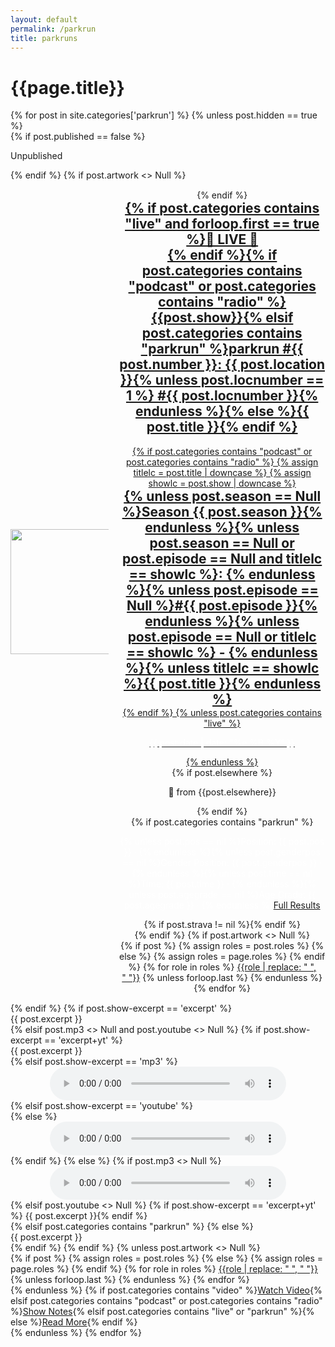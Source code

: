 ```yaml
---
layout: default
permalink: /parkrun
title: parkruns
---
```


<h1>{{page.title}}</h1>
<div class="posts">
  {% for post in site.categories['parkrun'] %}
    {% unless post.hidden == true %}
    <article style="{% if post.categories contains "live" %}background-color: rgb(255, 85, 85); {% elsif post.categories contains "video" %}background-color: rgb(81, 180, 250); {% elsif post.categories contains "podcast" or post.categories contains "radio" %}background-color: rgb(138, 234, 146); {% elsif post.categories contains "update" %}background-color: rgba(255,128,0,0.25); {% elsif post.categories contains "parkrun" %}background-color: rgb(62,62,120); {% endif %}padding: 1em;" class="post">
      {% if post.published == false %}
      <div class="post-unpublished">
        <p class="split">Unpublished</p>
      </div>
      {% endif %}
      {% if post.artwork <> Null %}
      <div style="display: grid; grid-template-columns: repeat(3, minmax(0, 1fr)); text-align: center; grid-gap: 1rem; margin:15px 0">
        <div style="display: flex; flex-direction: column; height: 100%; justify-content: center; align-items: center;"><img height=auto width="200" style="vertical-align:middle;" src="{{post.artwork}}"></div>
        <div style="grid-column-start: 2; grid-column-end: 4; display: flex; flex-direction: column; height: 100%; justify-content: center;">
      {% endif %}
      <a href="{{ site.baseurl }}{% if post.categories contains "live" %}/live{% else %}{{ post.url }}{% endif %}">
        <h1 style="margin-top: 0;{% if post.categories contains "parkrun" %} color: white;{% endif %}">{% if post.categories contains "live" and forloop.first == true %}🔴 LIVE 🔴<br />{% endif %}{% if post.categories contains "podcast" or post.categories contains "radio" %}{{post.show}}{% elsif post.categories contains "parkrun" %}parkrun #{{ post.number }}: {{ post.location }}{% unless post.locnumber == 1 %} #{{ post.locnumber }}{% endunless %}{% else %}{{ post.title }}{% endif %}</h1>
        {% if post.categories contains "podcast" or post.categories contains "radio" %}
          {% assign titlelc = post.title | downcase %}
          {% assign showlc = post.show | downcase %}
          <h2 style="margin: 0;">{% unless post.season == Null %}Season {{ post.season }}{% endunless %}{% unless post.season == Null or post.episode == Null and titlelc == showlc %}: {% endunless %}{% unless post.episode == Null %}#{{ post.episode }}{% endunless %}{% unless post.episode == Null or titlelc == showlc %} - {% endunless %}{% unless titlelc == showlc %}{{ post.title }}{% endunless %}</h2>
        {% endif %}
        {% unless post.categories contains "live" %}<div>
          <p class="post_date"{% if post.categories contains "video"  %} style="color: white;"{% endif %}>{{ post.date | date: "%e %B %Y" }}</p>
        </div>{% endunless %}
      </a>
      <div class="post-elsewhere">
        {% if post.elsewhere %}<p style="text-align: center;">🔀 from {{post.elsewhere}}</p>{% endif %}
      </div>
      {% if post.categories contains "parkrun" %}
      <div>
      <p style="color:white; text-align:center">{% unless post.pos == nil %}Position:&nbsp;{{ post.pos }}  ·  {% endunless %}{% unless post.genderpos == nil %}Gender Position:&nbsp;{{ post.genderpos }}  ·  {% endunless %}{% unless post.time == nil %}Time:&nbsp;{{ post.time }}  ·  {% endunless %}{% unless post.agegrade == nil %}Age Grade:&nbsp;{{ post.agegrade }}  ·  {% endunless %}<a href="{{ post.locurl }}/results/{{ post.runnumber }}">Full&nbsp;Results</a></p>
      {% if post.strava != nil %}<a href="https://www.strava.com/activities/{{ post.strava }}"><i class="svg-icon strava"></i></a>{% endif %}
      </div>{% endif %}
      {% if post.artwork <> Null %}
      <div class="post-roles">
        {% if post %}
          {% assign roles = post.roles %}
        {% else %}
          {% assign roles = page.roles %}
        {% endif %}
        {% for role in roles %}
          <a href="{{site.baseurl}}/roles/#{{role|slugize}}">{{role | replace: " ", "&nbsp;"}}</a>
          {% unless forloop.last %}&nbsp;{% endunless %}
        {% endfor %}
      </div>
    </div>
  </div>
  {% endif %}
    {% if post.show-excerpt == 'excerpt' %}
    <div class="entry">
      {{ post.excerpt }}
    </div>
    {% elsif post.mp3 <> Null and post.youtube <> Null %}
    {% if post.show-excerpt == 'excerpt+yt' %}
    <div class="entry">
      {{ post.excerpt }}
      <div style="text-align:center">
        <!--{% include youtube.html link=page.youtube %}-->
      </div>
    </div>
    {% elsif post.show-excerpt == 'mp3' %}
    <div style="text-align:center">
      <audio controls style="width: 75%;">
        <source src="{{ post.mp3 }}" type="audio/mpeg">
        Your browser does not support the audio element.
      </audio>
      </div>
      {% elsif post.show-excerpt == 'youtube' %}<div style="text-align:center">
        <!--{% include youtube.html link=page.youtube %}-->
      </div>
      {% else %}
      <div style="text-align:center">
        <audio controls style="width: 75%;">
          <source src="{{ post.mp3 }}" type="audio/mpeg">
          Your browser does not support the audio element.
        </audio>
        <!--{% include youtube.html link=page.youtube %}-->
      </div>
      {% endif %}
     {% else %}
      {% if post.mp3 <> Null %}
      <div style="text-align:center">
      <audio controls style="width: 75%;">
        <source src="{{ post.mp3 }}" type="audio/mpeg">
        Your browser does not support the audio element.
      </audio>
      </div>
      {% elsif post.youtube <> Null %}
      {% if post.show-excerpt == 'excerpt+yt' %}
        {{ post.excerpt }}{% endif %}
        <div style="text-align:center">
        <!--{% include youtube.html link=page.youtube %}-->
      </div>{% elsif post.categories contains "parkrun" %}
      {% else %}
      <div class="entry">
        {{ post.excerpt }}
      </div>
      {% endif %}
      {% endif %}
      {% unless post.artwork <> Null %}
      <div class="post-roles">
        {% if post %}
          {% assign roles = post.roles %}
        {% else %}
          {% assign roles = page.roles %}
        {% endif %}
        {% for role in roles %}
          <a href="{{site.baseurl}}/roles/#{{role|slugize}}">{{role | replace: " ", "&nbsp;"}}</a>
          {% unless forloop.last %}&nbsp;{% endunless %}
        {% endfor %}
      </div>
      {% endunless %}
      {% if post.categories contains "video" %}<a href="{{ site.baseurl }}{{ post.url }}" class="read-more">Watch Video</a>{% elsif post.categories contains "podcast" or post.categories contains "radio" %}<a href="{{ site.baseurl }}{{ post.url }}" class="read-more">Show Notes</a>{% elsif post.categories contains "live" or "parkrun" %}{% else %}<a href="{{ site.baseurl }}{{ post.url }}" class="read-more">Read More</a>{% endif %}
    </article>
    {% endunless %}
  {% endfor %}
</div>
